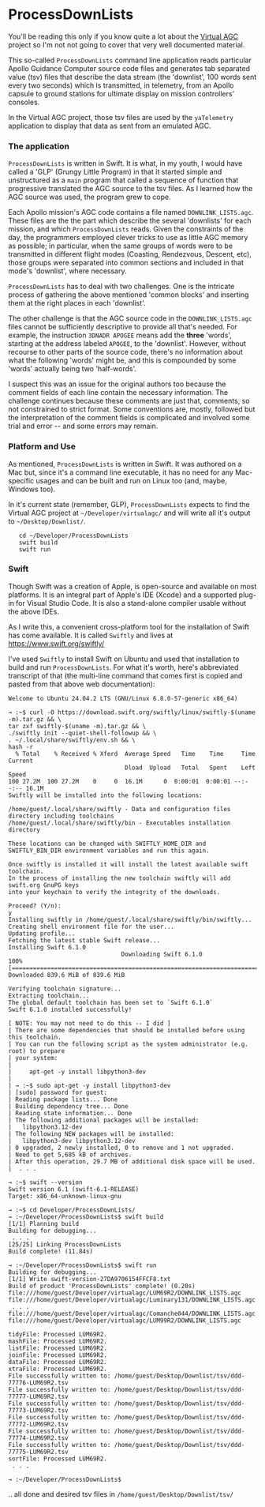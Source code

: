 # ProcessDownLists

You'll be reading this only if you know quite a lot about the [Virtual
AGC](https://www.ibiblio.org/apollo/) project so I'm not not going to cover that
very well documented material.

This so-called `ProcessDownLists` command line application reads particular
Apollo Guidance Computer source code files and generates tab separated value
(tsv) files that describe the data stream (the 'downlist', 100 words sent every
two seconds) which is transmitted, in telemetry, from an Apollo capsule to
ground stations for ultimate display on mission controllers' consoles.

In the Virtual AGC project, those tsv files are used by the `yaTelemetry`
application to display that data as sent from an emulated AGC.

### The application

`ProcessDownLists` is written in Swift.  It is what, in my youth, I would have
called a 'GLP' (Grungy Little Program) in that it started simple and
unstructured as a `main` program that called a sequence of function that
progressive translated the AGC source to the tsv files. As I learned how the AGC
source was used, the program grew to cope.

Each Apollo mission's AGC code contains a file named `DOWNLINK_LISTS.agc`. These
files are the the part which describe the several 'downlists' for each mission,
and which `ProcessDownLists` reads.  Given the constraints of the day, the
programmers employed clever tricks to use as little AGC memory as possible; in
particular, when the same groups of words were to be transmitted in different
flight modes (Coasting, Rendezvous, Descent, etc), those groups were separated
into common sections and included in that mode's 'downlist', where necessary.

`ProcessDownLists` has to deal with two challenges.  One is the intricate
process of gathering the above mentioned 'common blocks' and inserting them at
the right places in each 'downlist'.

The other challenge is that the AGC source code in the `DOWNLINK_LISTS.agc`
files cannot be sufficiently descriptive to provide all that's needed.  For
example, the instruction `3DNADR APOGEE` means add the __three__ 'words',
starting at the address labeled `APOGEE`, to the 'downlist'.  However, without
recourse to other parts of the source code, there's no information about what
the following 'words' might be, and this is compounded by some 'words' actually
being two 'half-words'.

I suspect this was an issue for the original authors too because the comment
fields of each line contain the necessary information.  The challenge continues
because these comments are just that, comments, so not constrained to strict
format.  Some conventions are, mostly, followed but the interpretation of the
comment fields is complicated and involved some trial and error -- and some
errors may remain.

### Platform and Use

As mentioned, `ProcessDownLists` is written in Swift.  It was authored on a Mac
but, since it's a command line executable, it has no need for any Mac-specific
usages and can be built and run on Linux too (and, maybe, Windows too).

In it's current state (remember, GLP), `ProcessDownLists` expects to find the
Virtual AGC project at `~/Developer/virtualagc/` and will write all it's output
to `~/Desktop/Downlist/`.

```
   cd ~/Developer/ProcessDownLists
   swift build
   swift run
```

### Swift

Though Swift was a creation of Apple, is open-source and available on 
most platforms.  It is an integral part of Apple's IDE (Xcode) and a
supported plug-in for Visual Studio Code.  It is also a stand-alone 
compiler usable without the above IDEs.

As I write this, a convenient cross-platform tool for the installation
of Swift has come available.  It is called `Swiftly` and lives at 
https://www.swift.org/swiftly/

I've used `Swiftly` to install Swift on Ubuntu and used that installation to build and run 
`ProcessDownLists`.  For what it's worth, here's abbreviated 
transcript of that (the multi-line command that comes first is copied
and pasted from that above web documentation):

```
Welcome to Ubuntu 24.04.2 LTS (GNU/Linux 6.8.0-57-generic x86_64)

→ :~$ curl -O https://download.swift.org/swiftly/linux/swiftly-$(uname -m).tar.gz && \
tar zxf swiftly-$(uname -m).tar.gz && \
./swiftly init --quiet-shell-followup && \
. ~/.local/share/swiftly/env.sh && \
hash -r
  % Total    % Received % Xferd  Average Speed   Time    Time     Time  Current
                                 Dload  Upload   Total   Spent    Left  Speed
100 27.2M  100 27.2M    0     0  16.1M      0  0:00:01  0:00:01 --:--:-- 16.1M
Swiftly will be installed into the following locations:

/home/guest/.local/share/swiftly - Data and configuration files directory including toolchains
/home/guest/.local/share/swiftly/bin - Executables installation directory

These locations can be changed with SWIFTLY_HOME_DIR and SWIFTLY_BIN_DIR environment variables and run this again.

Once swiftly is installed it will install the latest available swift toolchain. 
In the process of installing the new toolchain swiftly will add swift.org GnuPG keys 
into your keychain to verify the integrity of the downloads.

Proceed? (Y/n): 
y
Installing swiftly in /home/guest/.local/share/swiftly/bin/swiftly...
Creating shell environment file for the user...
Updating profile...
Fetching the latest stable Swift release...
Installing Swift 6.1.0
                                Downloading Swift 6.1.0
100% [==================================================================================]
Downloaded 839.6 MiB of 839.6 MiB

Verifying toolchain signature...
Extracting toolchain...
The global default toolchain has been set to `Swift 6.1.0`
Swift 6.1.0 installed successfully!

[ NOTE: You may not need to do this -- I did ]
| There are some dependencies that should be installed before using this toolchain.
| You can run the following script as the system administrator (e.g. root) to prepare
| your system:
| 
|     apt-get -y install libpython3-dev
| 
| → :~$ sudo apt-get -y install libpython3-dev
| [sudo] password for guest: 
| Reading package lists... Done
| Building dependency tree... Done
| Reading state information... Done
| The following additional packages will be installed:
|   libpython3.12-dev
| The following NEW packages will be installed:
|   libpython3-dev libpython3.12-dev
| 0 upgraded, 2 newly installed, 0 to remove and 1 not upgraded.
| Need to get 5,685 kB of archives.
| After this operation, 29.7 MB of additional disk space will be used.
|  . . . 
 
→ :~$ swift --version
Swift version 6.1 (swift-6.1-RELEASE)
Target: x86_64-unknown-linux-gnu

→ :~$ cd Developer/ProcessDownLists/
→ :~/Developer/ProcessDownLists$ swift build
[1/1] Planning build
Building for debugging...
 . . .
[25/25] Linking ProcessDownLists
Build complete! (11.84s)

→ :~/Developer/ProcessDownLists$ swift run
Building for debugging...
[1/1] Write swift-version-27DA9706154FFCF8.txt
Build of product 'ProcessDownLists' complete! (0.20s)
file:///home/guest/Developer/virtualagc/LUM69R2/DOWNLINK_LISTS.agc
file:///home/guest/Developer/virtualagc/Luminary131/DOWNLINK_LISTS.agc
 . . . 
file:///home/guest/Developer/virtualagc/Comanche044/DOWNLINK_LISTS.agc
file:///home/guest/Developer/virtualagc/LUM99R2/DOWNLINK_LISTS.agc

tidyFile: Processed LUM69R2.
mashFile: Processed LUM69R2.
listFile: Processed LUM69R2.
joinFile: Processed LUM69R2.
dataFile: Processed LUM69R2.
xtraFile: Processed LUM69R2.
File successfully written to: /home/guest/Desktop/Downlist/tsv/ddd-77776-LUM69R2.tsv
File successfully written to: /home/guest/Desktop/Downlist/tsv/ddd-77777-LUM69R2.tsv
File successfully written to: /home/guest/Desktop/Downlist/tsv/ddd-77773-LUM69R2.tsv
File successfully written to: /home/guest/Desktop/Downlist/tsv/ddd-77772-LUM69R2.tsv
File successfully written to: /home/guest/Desktop/Downlist/tsv/ddd-77774-LUM69R2.tsv
File successfully written to: /home/guest/Desktop/Downlist/tsv/ddd-77775-LUM69R2.tsv
sortFile: Processed LUM69R2.
 . . . 
 
→ :~/Developer/ProcessDownLists$ 
```

.. all done and desired tsv files in `/home/guest/Desktop/Downlist/tsv/`
